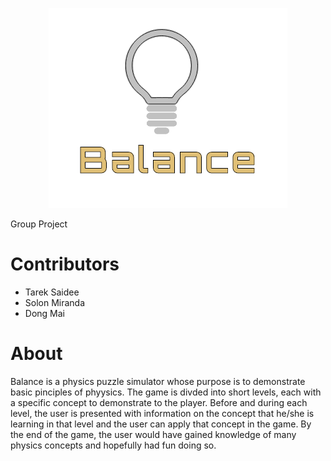 
<p align="center">
  <img src="Balance/Assets/sprites/logo.png" alt="logo"/>
<p>
</p>
  Group Project
</p>

# Contributors 
  <ul>
    <li>Tarek Saidee</li>
    <li>Solon Miranda</li>
    <li>Dong Mai</li>
  </ul>
  
# About 
Balance is a physics puzzle simulator whose purpose is to demonstrate basic pinciples of phyysics. The game is divded into short levels, each with a specific concept to demonstrate to the player. Before and during each level, the user is presented with information on the concept that he/she is learning in that level and the user can apply that concept in the game. By the end of the game, the user would have gained knowledge of many physics concepts and hopefully had fun doing so.
